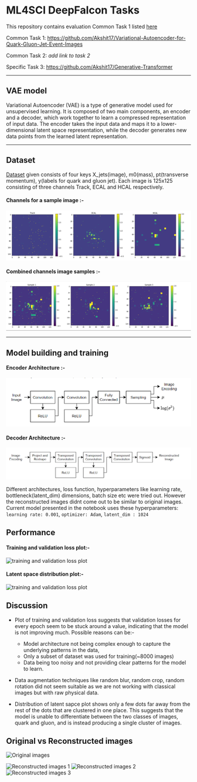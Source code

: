 # ML4SCI DeepFalcon Tasks

This repository contains evaluation Common Task 1 listed [here](https://docs.google.com/document/d/1bwRaHc0IYIcFOokMcW-mYJv2i24iP1mm08ALTSyQ4EI/edit#)

Common Task 1: https://github.com/Akshit17/Variational-Autoencoder-for-Quark-Gluon-Jet-Event-Images

Common Task 2:  *add link to task 2*

Specific Task 3: https://github.com/Akshit17/Generative-Transformer

---
## VAE model

Variational Autoencoder (VAE) is a type of generative model used for unsupervised learning. It is composed of two main components, an encoder and a decoder, which work together to learn a compressed representation of input data. The encoder takes the input data and maps it to a lower-dimensional latent space representation, while the decoder generates new data points from the learned latent representation.

---
## Dataset
[Dataset](https://drive.google.com/file/d/1WO2K-SfU2dntGU4Bb3IYBp9Rh7rtTYEr/view?usp=sharing) given consists of four keys X_jets(image), m0(mass), pt(transverse momentum), y(labels for quark and gluon jet). 
Each image is 125x125 consisting of three channels Track, ECAL and HCAL respectively.

#### Channels for a sample image :-
![All channels](https://github.com/Akshit17/Variational-Autoencoder-for-Quark-Gluon-Jet-Event-Images/blob/master/assets/Visualizing_channels_VIRIDIS.PNG?raw=true)

#### Combined channels image samples :-
![Combined channels samples](https://github.com/Akshit17/Variational-Autoencoder-for-Quark-Gluon-Jet-Event-Images/blob/master/assets/Combined_3channels_Samples.PNG?raw=true)

---

## Model building and training

#### Encoder Architecture :-

![Encoder Architecture](https://github.com/Akshit17/Variational-Autoencoder-for-Quark-Gluon-Jet-Event-Images/blob/master/assets/Encoder_architecture.PNG?raw=true)

#### Decoder Architecture :-

![Decoder Architecture](https://github.com/Akshit17/Variational-Autoencoder-for-Quark-Gluon-Jet-Event-Images/blob/master/assets/Decoder_architecture.PNG?raw=true)

Different architectures, loss function, hyperparameters like learning rate, bottleneck(latent_dim) dimensions, batch size etc were tried out. However the reconstructed images didnt come out to be similar to original images.  
Current model presented in the notebook uses these hyperparameters: `learning rate: 0.001`, `optimizer: Adam`, `latent_dim : 1024` 

## Performance

#### Training and validation loss plot:-
![training and validation loss plot](.PNG?raw=true)

#### Latent space distribution plot:-
![training and validation loss plot](.PNG?raw=true)

## Discussion

*  Plot of training and validation loss suggests that validation losses for every epoch seem to be stuck around a value, indicating that the model is not improving much. Possible reasons can be:-
    *   Model architecture not being complex enough to capture the underlying patterns in the data, 
    *   Only a subset of dataset was used for training(~8000 images) 
    *   Data being too noisy and not providing clear patterns for the model to learn.
*   Data augmentation techniques like random blur, random crop, random rotation did not seem suitable as we are not working with classical images but with raw physical data.

*   Distribution of latent sapce plot shows only a few dots far away from the rest of the dots that are clustered in one place. This suggests that the model is unable to differentiate between the two classes of images, quark and gluon, and is instead producing a single cluster of images.



## Original vs Reconstructed images

![Original images](.PNG?raw=true)

![Reconstructed images 1](.PNG?raw=true)
![Reconstructed images 2](.PNG?raw=true)
![Reconstructed images 3](.PNG?raw=true)



